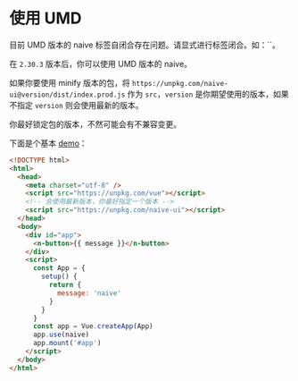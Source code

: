 # 使用 UMD

<n-alert title="警告" type="warning" :bordered="false">
  目前 UMD 版本的 naive 标签自闭合存在问题。请显式进行标签闭合。如：`<n-input></n-input>`。
</n-alert>

在 `2.30.3` 版本后，你可以使用 UMD 版本的 naive。

如果你要使用 minify 版本的包，将 `https://unpkg.com/naive-ui@version/dist/index.prod.js` 作为 `src`，`version` 是你期望使用的版本，如果不指定 `version` 则会使用最新的版本。

你最好锁定包的版本，不然可能会有不兼容变更。

下面是个基本 [demo](https://jsbin.com/saxubitaki/1/edit?html,output)：

```html
<!DOCTYPE html>
<html>
  <head>
    <meta charset="utf-8" />
    <script src="https://unpkg.com/vue"></script>
    <!-- 会使用最新版本，你最好指定一个版本 -->
    <script src="https://unpkg.com/naive-ui"></script>
  </head>
  <body>
    <div id="app">
      <n-button>{{ message }}</n-button>
    </div>
    <script>
      const App = {
        setup() {
          return {
            message: 'naive'
          }
        }
      }
      const app = Vue.createApp(App)
      app.use(naive)
      app.mount('#app')
    </script>
  </body>
</html>
```
